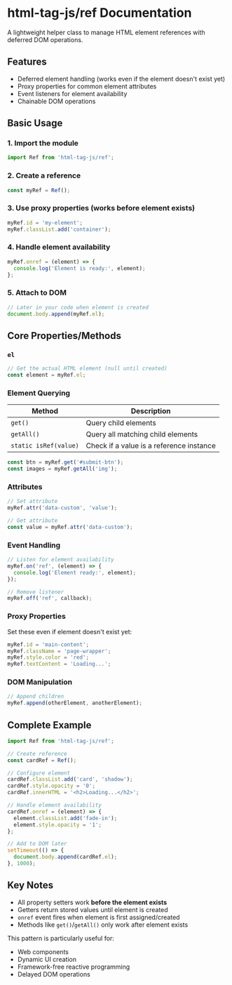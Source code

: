 # html-tag-js/ref Documentation

A lightweight helper class to manage HTML element references with deferred DOM operations.

## Features

- Deferred element handling (works even if the element doesn't exist yet)
- Proxy properties for common element attributes
- Event listeners for element availability
- Chainable DOM operations

## Basic Usage

### 1. Import the module

```js
import Ref from 'html-tag-js/ref';
```

### 2. Create a reference

```js
const myRef = Ref();
```

### 3. Use proxy properties (works before element exists)

```js
myRef.id = 'my-element';
myRef.classList.add('container');
```

### 4. Handle element availability

```js
myRef.onref = (element) => {
  console.log('Element is ready:', element);
};
```

### 5. Attach to DOM

```js
// Later in your code when element is created
document.body.append(myRef.el);
```

## Core Properties/Methods

### `el`

```js
// Get the actual HTML element (null until created)
const element = myRef.el;
```

### Element Querying

| Method       | Description                          |
|--------------|--------------------------------------|
| `get()`      | Query child elements                 |
| `getAll()`   | Query all matching child elements    |
| `static isRef(value)` | Check if a value is a reference instance |

```js
const btn = myRef.get('#submit-btn');
const images = myRef.getAll('img');
```

### Attributes

```js
// Set attribute
myRef.attr('data-custom', 'value');

// Get attribute
const value = myRef.attr('data-custom');
```

### Event Handling

```js
// Listen for element availability
myRef.on('ref', (element) => {
  console.log('Element ready:', element);
});

// Remove listener
myRef.off('ref', callback);
```

### Proxy Properties

Set these even if element doesn't exist yet:

```js
myRef.id = 'main-content';
myRef.className = 'page-wrapper';
myRef.style.color = 'red';
myRef.textContent = 'Loading...';
```

### DOM Manipulation

```js
// Append children
myRef.append(otherElement, anotherElement);
```

## Complete Example

```js
import Ref from 'html-tag-js/ref';

// Create reference
const cardRef = Ref();

// Configure element
cardRef.classList.add('card', 'shadow');
cardRef.style.opacity = '0';
cardRef.innerHTML = '<h2>Loading...</h2>';

// Handle element availability
cardRef.onref = (element) => {
  element.classList.add('fade-in');
  element.style.opacity = '1';
};

// Add to DOM later
setTimeout(() => {
  document.body.append(cardRef.el);
}, 1000);
```

## Key Notes

- All property setters work **before the element exists**
- Getters return stored values until element is created
- `onref` event fires when element is first assigned/created
- Methods like `get()`/`getAll()` only work after element exists

This pattern is particularly useful for:

- Web components
- Dynamic UI creation
- Framework-free reactive programming
- Delayed DOM operations
